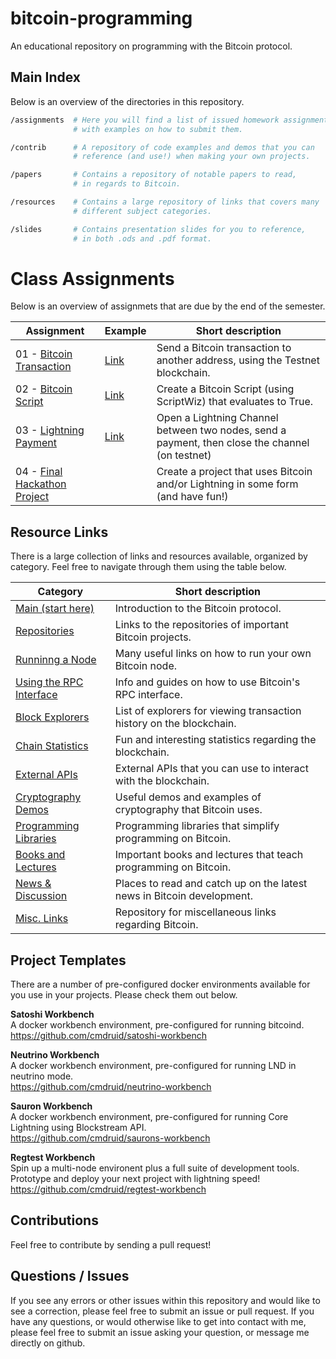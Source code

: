 # bitcoin-programming

An educational repository on programming with the Bitcoin protocol. 

## Main Index

Below is an overview of the directories in this repository.

```sh
/assignments  # Here you will find a list of issued homework assignments, 
              # with examples on how to submit them.

/contrib      # A repository of code examples and demos that you can 
              # reference (and use!) when making your own projects.

/papers       # Contains a repository of notable papers to read,
              # in regards to Bitcoin.

/resources    # Contains a large repository of links that covers many 
              # different subject categories.

/slides       # Contains presentation slides for you to reference,
              # in both .ods and .pdf format.
```

# Class Assignments

Below is an overview of assignmets that are due by the end of the semester.

| Assignment                                                         | Example                                                 | Short description                                                                               |
| ------------------------------------------------------------------ | ------------------------------------------------------- | ----------------------------------------------------------------------------------------------- |
| 01 - [Bitcoin Transaction](./01_Bitcoin_Transaction_Assignment.md) | [Link](examples/01-bitcoin-tx-assignment/README.md)     | Send a Bitcoin transaction to another address, using the Testnet blockchain.                    |
| 02 - [Bitcoin Script](./02_Bitcoin_Script_Assignment.md)           | [Link](examples/02-bitcoin-script-assignment/README.md) | Create a Bitcoin Script (using ScriptWiz) that evaluates to True.                               |
| 03 - [Lightning Payment](./03_Lightning_Payment_Assignment.md)     | [Link](examples/03-ln-payment-assignment/README.md)     | Open a Lightning Channel between two nodes, send a payment, then close the channel (on testnet) |
| 04 - [Final Hackathon Project](./04_Final_Hackathon_Project.md)    |                                                         | Create a project that uses Bitcoin and/or Lightning in some form (and have fun!)                |


## Resource Links

There is a large collection of links and resources available, organized by category. Feel free to navigate through them using the table below.

| Category                                              | Short description                                                                           |
| ----------------------------------------------------- | ------------------------------------------------------------------------------------------- |
| [Main (start here)](resources/main.md)                | Introduction to the Bitcoin protocol.                                                       |
| [Repositories](resources/repos.md)                    | Links to the repositories of important Bitcoin projects.                                    |
| [Runninng a Node](resources/run-a-node.md)            | Many useful links on how to run your own Bitcoin node.                                      |
| [Using the RPC Interface](resources/rpc-interface.md) | Info and guides on how to use Bitcoin's RPC interface.                                      |
| [Block Explorers](resources/block-explorers.md)       | List of explorers for viewing transaction history on the blockchain.                        |
| [Chain Statistics](resources/block-stats.md)          | Fun and interesting statistics regarding the blockchain.                                    |
| [External APIs](resources/external-apis.md)           | External APIs that you can use to interact with the blockchain.                             |
| [Cryptography Demos](resources/crypto-demos.md)       | Useful demos and examples of cryptography that Bitcoin uses.                                |
| [Programming Libraries](resources/libraries.md)       | Programming libraries that simplify programming on Bitcoin.                                 |
| [Books and Lectures](resources/books-and-vids.md)     | Important books and lectures that teach programming on Bitcoin.                             |
| [News & Discussion](resources/news-sources.md)        | Places to read and catch up on the latest news in Bitcoin development.                      |
| [Misc. Links](resources/other.md)                     | Repository for miscellaneous links regarding Bitcoin.                                       |

## Project Templates

There are a number of pre-configured docker environments available for you use in your projects. Please check them out below.

**Satoshi Workbench**  
A docker workbench environment, pre-configured for running bitcoind.  
https://github.com/cmdruid/satoshi-workbench

**Neutrino Workbench**  
A docker workbench environment, pre-configured for running LND in neutrino mode.  
https://github.com/cmdruid/neutrino-workbench

**Sauron Workbench**  
A docker workbench environment, pre-configured for running Core Lightning using Blockstream API.  
https://github.com/cmdruid/saurons-workbench

**Regtest Workbench**  
Spin up a multi-node environent plus a full suite of development tools. Prototype and deploy your next project with lightning speed!  
https://github.com/cmdruid/regtest-workbench

## Contributions

Feel free to contribute by sending a pull request!

## Questions / Issues

If you see any errors or other issues within this repository and would like to see a correction, please feel free to submit an issue or pull request. If you have any questions, or would otherwise like to get into contact with me, please feel free to submit an issue asking your question, or message me directly on github.
